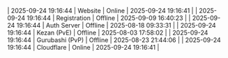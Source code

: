 | 2025-09-24 19:16:44 | Website | Online | 2025-09-24 19:16:41 |
| 2025-09-24 19:16:44 | Registration | Offline | 2025-09-09 16:40:23 |
| 2025-09-24 19:16:44 | Auth Server | Offline | 2025-08-18 09:33:31 |
| 2025-09-24 19:16:44 | Kezan (PvE) | Offline | 2025-08-03 17:58:02 |
| 2025-09-24 19:16:44 | Gurubashi (PvP) | Offline | 2025-08-23 21:44:06 |
| 2025-09-24 19:16:44 | Cloudflare | Online | 2025-09-24 19:16:41 |
